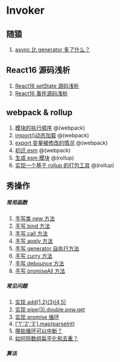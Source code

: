 # Invoker

## 随猿
1. [async 比 generator 多了什么？](https://github.com/104gogo/Invoker/blob/master/%E6%96%87%E7%AB%A0/%E9%9A%8F%E7%8C%BF/async%20%E6%AF%94%20generator%20%E5%A4%9A%E4%BA%86%E4%BB%80%E4%B9%88%EF%BC%9F.md)

## React16 源码浅析
1. [React16 setState 源码浅析](https://github.com/104gogo/Invoker/blob/master/%E6%96%87%E7%AB%A0/React%E6%BA%90%E7%A0%81%E6%B5%85%E6%9E%90/React16%20setState%20%E6%BA%90%E7%A0%81%E7%AE%80%E6%9E%90.md)
2. [React16 事件源码浅析](https://github.com/104gogo/Invoker/blob/master/%E6%96%87%E7%AB%A0/React16%E6%BA%90%E7%A0%81%E6%B5%85%E6%9E%90/React16%20%E4%BA%8B%E4%BB%B6%E6%BA%90%E7%A0%81%E6%B5%85%E6%9E%90.md)

## webpack & rollup
1. [模块的执行顺序](https://github.com/104gogo/sven/blob/master/packages/order) @(webpack)
2. [import()动态加载](https://github.com/104gogo/sven/blob/master/packages/import) @(webpack)
3. [export 变量被修改的情况](https://github.com/104gogo/sven/blob/master/packages/export) @(webpack)
4. [初识 esm](https://github.com/104gogo/sven/blob/master/packages/esm1) @(webpack)
5. [生成 esm 模块](https://github.com/104gogo/sven/blob/master/packages/esm2) @(rollup)
6. [实现一个基于 rollup 的打包工具](https://github.com/104gogo/sven/blob/master/packages/esm3) @(rollup)

## 秀操作

##### 常用函数
1. [手写类 new 方法](https://github.com/104gogo/edmond/blob/master/src/problems/new.js)
2. [手写 bind 方法](https://github.com/104gogo/edmond/blob/master/src/problems/bind.js)
3. [手写 call 方法](https://github.com/104gogo/edmond/blob/master/src/problems/call.js)
4. [手写 apply 方法](https://github.com/104gogo/edmond/blob/master/src/problems/apply.js)
5. [手写 generator 自执行方法](https://github.com/104gogo/edmond/blob/master/src/problems/generator自执行.js)
6. [手写 curry 方法](https://github.com/104gogo/edmond/blob/master/src/problems/curry.js)
7. [手写 debounce 方法](https://github.com/104gogo/edmond/blob/master/src/problems/debounce.js)
8. [手写 promiseAll 方法](https://github.com/104gogo/edmond/blob/master/src/problems/promiseAll.js)

##### 常见问题
1. [实现 add(1,2)(3)(4,5)](https://github.com/104gogo/edmond/blob/master/src/problems/add(1,2)(3)(4,5).js)
2. [实现 pipe(3).double.pow.get](https://github.com/104gogo/edmond/blob/master/src/problems/pipe(3).double.pow.get.js)
3. [实现 promise 循环](https://github.com/104gogo/edmond/blob/master/src/problems/promise循环.js)
4. [['1','2','3'].map(parseInt)](https://github.com/104gogo/edmond/blob/master/src/problems/['1','2','3'].map(parseInt).js)
5. [哪些循环可以中断？](https://github.com/104gogo/edmond/blob/master/src/problems/循环中断.js)
6. [如何将数组扁平化和去重？](https://github.com/104gogo/edmond/blob/master/src/problems/数组去重.js)

##### 算法
